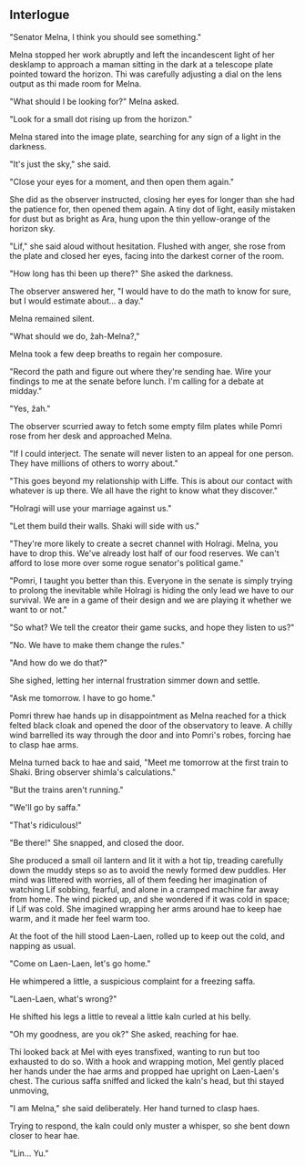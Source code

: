 <!--

Interlogue
  - Melna is at Heiko Observatory and sees the craft hurtling into space.
  - She is furious at Holragi for doing something so reckless, and vows to go back to the senate to demand that they divulge their plans.
  - She is shown to be handling the heiko issue well while people talk about shaki falling apart in chaos. They suggest that it's safer for her not to go to Shaki.
  - She considers going directly to Holragi.
  - She sleeps on it.
  - Late at night, She gets a knock from a maman named Linyu who demands to speak with her at once. Kip sent her.

-->

## Interlogue


  "Senator Melna, I think you should see something."

  Melna stopped her work abruptly and left the incandescent light of her desklamp to approach a maman sitting in the dark at a telescope plate pointed toward the horizon. Thi was carefully adjusting a dial on the lens output as thi made room for Melna.

  "What should I be looking for?" Melna asked.

  "Look for a small dot rising up from the horizon."

  Melna stared into the image plate, searching for any sign of a light in the darkness.

  "It's just the sky," she said.

  "Close your eyes for a moment, and then open them again."

  She did as the observer instructed, closing her eyes for longer than she had the patience for, then opened them again. A tiny dot of light, easily mistaken for dust but as bright as Ara, hung upon the thin yellow-orange of the horizon sky.

  "Lif," she said aloud without hesitation. Flushed with anger, she rose from the plate and closed her eyes, facing into the darkest corner of the room.

  "How long has thi been up there?" She asked the darkness.

  The observer answered her, "I would have to do the math to know for sure, but I would estimate about... a day."

  Melna remained silent.

  "What should we do, žah-Melna?,"

  Melna took a few deep breaths to regain her composure.

  "Record the path and figure out where they're sending hae. Wire your findings to me at the senate before lunch. I'm calling for a debate at midday."

  "Yes, žah."

  The observer scurried away to fetch some empty film plates while Pomri rose from her desk and approached Melna.

  "If I could interject. The senate will never listen to an appeal for one person. They have millions of others to worry about."

  "This goes beyond my relationship with Liffe. This is about our contact with whatever is up there. We all have the right to know what they discover."

  "Holragi will use your marriage against us."

  "Let them build their walls. Shaki will side with us."

  "They're more likely to create a secret channel with Holragi. Melna, you have to drop this. We've already lost half of our food reserves. We can't afford to lose more over some rogue senator's political game."

  "Pomri, I taught you better than this. Everyone in the senate is simply trying to prolong the inevitable while Holragi is hiding the only lead we have to our survival. We are in a game of their design and we are playing it whether we want to or not."

  "So what? We tell the creator their game sucks, and hope they listen to us?"

  "No. We have to make them change the rules."

  "And how do we do that?"

  She sighed, letting her internal frustration simmer down and settle.

  "Ask me tomorrow. I have to go home."

  Pomri threw hae hands up in disappointment as Melna reached for a thick felted black  cloak and opened the door of the observatory to leave. A chilly wind barrelled its way through the door and into Pomri's robes, forcing hae to clasp hae arms.

  Melna turned back to hae and said, "Meet me tomorrow at the first train to Shaki. Bring observer shimla's calculations."

  "But the trains aren't running."

  "We'll go by saffa."

  "That's ridiculous!"

  "Be there!" She snapped, and closed the door.

  She produced a small oil lantern and lit it with a hot tip, treading carefully down the muddy steps so as to avoid the newly formed dew puddles. Her mind was littered with worries, all of them feeding her imagination of watching Lif sobbing, fearful, and alone in a cramped machine far away from home. The wind picked up, and she wondered if it was cold in space; if Lif was cold. She imagined wrapping her arms around hae to keep hae warm, and it made her feel warm too.

  At the foot of the hill stood Laen-Laen, rolled up to keep out the cold, and napping as usual.

  "Come on Laen-Laen, let's go home."

  He whimpered a little, a suspicious complaint for a freezing saffa.

  "Laen-Laen, what's wrong?"

  He shifted his legs a little to reveal a little kaln curled at his belly.

  "Oh my goodness, are you ok?" She asked, reaching for hae.

  Thi looked back at Mel with eyes transfixed, wanting to run but too exhausted to do so. With a hook and wrapping motion, Mel gently placed her hands under the hae arms and propped hae upright on Laen-Laen's chest. The curious saffa sniffed and licked the kaln's head, but thi stayed unmoving,

  "I am Melna," she said deliberately. Her hand turned to clasp haes.

  Trying to respond, the kaln could only muster a whisper, so she bent down closer to hear hae.

  "Lin... Yu."





  <!--


"Maybe pohua," I interjected.

"...What?"

"Pohua. I grow it at home. It can grow under some very harsh conditions. We could surrender all the food that we have stockpiled, and then quickly grow Pohua to stock up."

She lowered the lantern to the floor and pulled out a charcoal and paper from her bag.

"How long does it take to grow?"

"It grows to maturity around 40 Tova after planting."

"That's too long. What will they eat in the meantime?"

"They can do an early harvest on the crops they're currently growing. The other crops will likely die from inadequate light before 40 Tova anyway."

She noted down my plans and put the paper and charcoal back in her bag.

"Practical and smart. Thank you."

  -->
